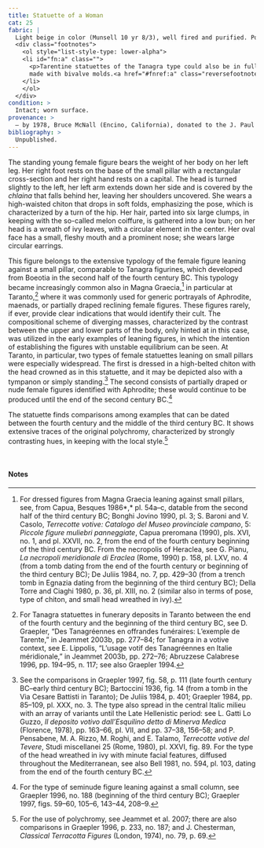 ```yaml
---
title: Statuette of a Woman
cat: 25
fabric: |
  Light beige in color (Munsell 10 yr 8/3), well fired and purified. Polychromy: well preserved on white slip are remains of violet (chiton, edges of the <em>chlaina</em>); light blue (himation and pillar), pink (complexion and central sash of the chiton), purple (hair), and black (ivy leaves). The front part was made with a simple mold; the back is flat with a circular vent in the middle.<sup id="fnref:a"><a href="#fn:a" class="footnote">a</a></sup>
  <div class="footnotes">
    <ol style="list-style-type: lower-alpha">
    <li id="fn:a" class="">
      <p>Tarentine statuettes of the Tanagra type could also be in full relief,
      made with bivalve molds.<a href="#fnref:a" class="reversefootnote">↩</a></p>
    </li>
    </ol>
  </div>
condition: >  
  Intact; worn surface.
provenance: >
  – by 1978, Bruce McNall (Encino, California), donated to the J. Paul Getty Museum, 1978.
bibliography: >
  Unpublished.
---
```


The standing young female figure bears the weight of her body on her
left leg. Her right foot rests on the base of the small pillar with a
rectangular cross-section and her right hand rests on a capital. The
head is turned slightly to the left, her left arm extends down her side
and is covered by the *chlaina* that falls behind her, leaving her
shoulders uncovered. She wears a high-waisted chiton that drops in soft
folds, emphasizing the pose, which is characterized by a turn of the
hip. Her hair, parted into six large clumps, in keeping with the
so-called melon coiffure, is gathered into a low bun; on her head is a
wreath of ivy leaves, with a circular element in the center. Her oval
face has a small, fleshy mouth and a prominent nose; she wears large
circular earrings.

This figure belongs to the extensive typology of the female figure
leaning against a small pillar, comparable to Tanagra figurines, which
developed from Boeotia in the second half of the fourth century <span
class="smcaps">BC.</span> This typology became
increasingly common also in Magna Graecia,[^1] in particular at
Taranto,[^2] where it was commonly used for generic portrayals of
Aphrodite, maenads, or partially draped reclining female figures. These
figures rarely, if ever, provide clear indications that would identify
their cult. The compositional scheme of diverging masses, characterized
by the contrast between the upper and lower parts of the body, only
hinted at in this case, was utilized in the early examples of leaning
figures, in which the intention of establishing the figures with
unstable equilibrium can be seen. At Taranto, in particular, two types
of female statuettes leaning on small pillars were especially
widespread. The first is dressed in a high-belted chiton with the head
crowned as in this statuette, and it may be depicted also with a
tympanon or simply standing.[^3] The second consists of partially draped
or nude female figures identified with Aphrodite; these would continue
to be produced until the end of the second century <span
class="smcaps">BC.</span>[^4]

The statuette finds comparisons among examples that can be dated between
the fourth century and the middle of the third century <span
class="smcaps">BC.</span> It shows extensive traces of
the original polychromy, characterized by strongly contrasting hues, in
keeping with the local style.[^5]

<br />

#### Notes

[^1]: For dressed figures from Magna Graecia leaning against small
    pillars, see, from Capua, <span
    class="smcaps">Besques</span> 1986*,* pl. 54a–c,
    datable from the second half of the third century <span
    class="smcaps">BC</span>; <span
    class="smcaps">Bonghi Jovino</span> 1990, pl. 3;
    S. Baroni and V. Casolo, _Terrecotte votive: Catalogo del Museo
    provinciale campano_, 5: _Piccole figure muliebri panneggiate_,
    Capua preromana (1990), pls. XVI, no. 1, and pl. XXVII, no. 2, from
    the end of the fourth century beginning of the third century <span
    class="smcaps">BC.</span> From the necropolis of
    Heraclea, see G. Pianu, _La necropoli meridionale di Eraclea_ (Rome,
    1990) p. 158, pl. LXV, no. 4 (from a tomb dating from the end of the
    fourth century or beginning of the third century <span
    class="smcaps">BC</span>); <span
    class="smcaps">De Juliis</span> 1984, no. 7, pp.
    429–30 (from a trench tomb in Egnazia dating from the beginning of
    the third century <span class="smcaps">BC</span>);
    <span class="smcaps">Della Torre and Ciaghi</span>
    1980, p. 36, pl. XIII, no. 2 (similar also in terms of pose, type of
    chiton, and small head wreathed in ivy).

[^2]: For Tanagra statuettes in funerary deposits in Taranto between the
    end of the fourth century and the beginning of the third century
    <span class="smcaps">BC</span>, see D. Graepler,
    “Des Tanagréennes en offrandes funéraires: L’exemple de Tarente,” in
    <span class="smcaps">Jeammet 2003</span>b, pp.
    277–84; for Tanagra in a votive context, see E. Lippolis, “L’usage
    votif des Tanagréennes en Italie méridionale,” in <span
    class="smcaps">Jeammet 2003</span>b, pp. 272–76;
    <span class="smcaps">Abruzzese Calabrese</span>
    1996<span class="smcaps">,</span> pp. 194–95, n.
    117; see also <span class="smcaps">Graepler
    1994</span>.

[^3]: See the comparisons in <span
    class="smcaps">Graepler</span> 1997, fig. 58, p.
    111 (late fourth century <span
    class="smcaps">BC</span>–early third century <span
    class="smcaps">BC</span>); <span
    class="smcaps">Bartoccini</span> 1936, fig. 14
    (from a tomb in the Via Cesare Battisti in Taranto); <span
    class="smcaps">De Juliis</span> 1984, p. 401;
    <span class="smcaps">Graepler</span> 1984, pp.
    85–109, pl. XXX, no. 3. The type also spread in the central Italic
    milieu with an array of variants until the Late Hellenistic period:
    see L. Gatti Lo Guzzo, _Il deposito votivo dall’Esquilino detto di
    Minerva Medica_ (Florence, 1978), pp. 163–66, pl. VII, and pp.
    37–38, 156–58; and P. Pensabene, M. A. Rizzo, M. Roghi, and E.
    Talamo, _Terrecotte votive del Tevere_, Studi miscellanei 25 (Rome,
    1980), pl. XXVI, fig. 89. For the type of the head wreathed in ivy
    with minute facial features, diffused throughout the Mediterranean,
    see also <span class="smcaps">Bell</span> 1981,
    no. 594, pl. 103, dating from the end of the fourth century <span
    class="smcaps">BC.</span>

[^4]: For the type of seminude figure leaning against a small column,
    see <span class="smcaps">Graepler 1996</span>, no.
    188 (beginning of the third century <span
    class="smcaps">BC</span>); <span
    class="smcaps">Graepler</span> 1997, figs. 59–60,
    105–6, 143–44, 208–9.

[^5]: For the use of polychromy, see <span
    class="smcaps">Jeammet et al.</span> 2007; there
    are also comparisons in <span
    class="smcaps">Graepler</span> <span
    class="smcaps">1996</span>, p. 233, no. 187; and
    J. Chesterman, *Classical Terracotta Figures* (London, 1974), no.
    79, p. 69.
